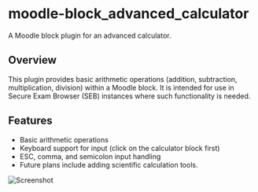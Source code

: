 # moodle-block_advanced_calculator
A Moodle block plugin for an advanced calculator.

## Overview
This plugin provides basic arithmetic operations (addition, subtraction, multiplication, division) within a Moodle block. It is intended for use in Secure Exam Browser (SEB) instances where such functionality is needed.

## Features
- Basic arithmetic operations
- Keyboard support for input (click on the calculator block first)
- ESC, comma, and semicolon input handling
- Future plans include adding scientific calculation tools.

![Screenshot](https://github.com/tonijoki/moodle-block_advanced_calculator/assets/133871089/b84b59a1-00fc-4ac3-9a5f-ea4c72280564)

